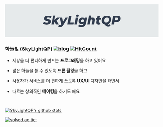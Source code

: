 [![SkyLightQP](./docs/banner.png)](https://github.com/SkyLightQP)

### 하늘빛 (SkyLightQP) [![blog](https://img.shields.io/badge/blog-SkyLightQP-white&?style=flat-square&color=orange)](https://blog.skylightqp.kr) [![HitCount](http://hits.dwyl.com/SkyLightQP/SkyLightQP/SkyLightQP.svg)](http://hits.dwyl.com/SkyLightQP/SkyLightQP/SkyLightQP)

- 세상을 더 편리하게 만드는 **프로그래밍**을 하고 있어요

- 넓은 하늘을 볼 수 있도록 **드론 촬영**을 하고

- 사용자가 서비스를 더 편하게 쓰도록 **UX/UI** 디자인을 하면서

- 때로는 창의적인 **메이킹**을 하기도 해요

<br />

[![SkyLightQP's github stats](https://github-readme-stats.vercel.app/api?username=SkyLightQP&count_private=true&show_icons=true&theme=radical)](https://github.com/SkyLightQP)

[![solved.ac tier](http://mazassumnida.wtf/api/generate_badge?boj=combbm)](https://solved.ac/combbm)
